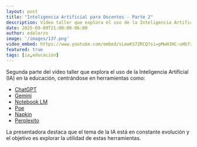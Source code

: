 ```yaml
---
layout: post
title: "Inteligencia Artificial para Docentes - Parte 2"
description: Vídeo taller que explora el uso de la Inteligencia Artificial (IA) en la educación.
date: 2025-09-09T21:00:00-06:00
author: edalorzo
image: '/images/137.png'
video_embed: https://www.youtube.com/embed/sLewKS72RCQ?si=pMwHJHC-uHb7xsxe
featured: true
tags: [ia,educación]
---
```


Segunda parte del vídeo taller que explora el uso de la Inteligencia Artificial (IA) en la educación, centrándose en herramientas como:

* [ChatGPT][1]
* [Gemini][2]
* [Notebook LM][3]
* [Poe][4]
* [Napkin][5]
* [Perplexito][6]


La presentadora destaca que el tema de la IA está en constante evolución y el objetivo es explorar la utilidad de estas herramientas.


[1]: https://chat.openai.com/
[2]: https://gemini.google.com/
[3]: http://notebooklm.google.com/
[4]: https://poe.com/
[5]: https://www.napkin.ai/
[6]: https://www.perplexity.ai/
